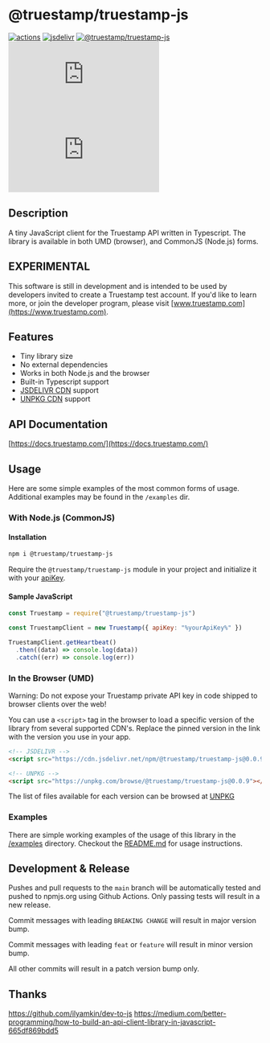 # @truestamp/truestamp-js

[![actions](https://github.com/truestamp/truestamp-js/workflows/main/badge.svg?branch=main)](https://github.com/truestamp/truestamp-js/actions)
[![jsdelivr](https://data.jsdelivr.com/v1/package/npm/@truestamp/truestamp-js/badge)](https://www.jsdelivr.com/package/npm/@truestamp/truestamp-js)
[![@truestamp/truestamp-js](https://img.shields.io/npm/v/@truestamp/truestamp-js)](https://www.npmjs.com/package/@truestamp/truestamp-js)
[![gzip size](https://img.badgesize.io/https://unpkg.com/@truestamp/truestamp-js@0.0.9/dist/index.js?compression=gzip&max=25000&softmax=15000)](https://unpkg.com/browse/@truestamp/truestamp-js/)
[![brotli size](https://img.badgesize.io/https://unpkg.com/@truestamp/truestamp-js@0.0.9/dist/index.js?compression=brotli&max=25000&softmax=15000)](https://unpkg.com/browse/@truestamp/truestamp-js/)

## Description

A tiny JavaScript client for the Truestamp API written in Typescript. The library is available in both UMD (browser), and CommonJS (Node.js) forms.

## EXPERIMENTAL

This software is still in development and is intended to be used by developers invited to create a Truestamp test account. If you'd like to learn more, or join the developer program, please visit [www.truestamp.com](https://www.truestamp.com).

## Features

- Tiny library size
- No external dependencies
- Works in both Node.js and the browser
- Built-in Typescript support
- [JSDELIVR CDN](https://www.jsdelivr.com/package/npm/@truestamp/truestamp-js) support
- [UNPKG CDN](https://unpkg.com/browse/@truestamp/truestamp-js/) support

## API Documentation

[https://docs.truestamp.com/](https://docs.truestamp.com/)

## Usage

Here are some simple examples of the most common forms of usage. Additional examples may be found in the `/examples` dir.

### With Node.js (CommonJS)

#### Installation

```bash
npm i @truestamp/truestamp-js
```

Require the `@truestamp/truestamp-js` module in your project and initialize it with your [apiKey](https://app.truestamp.com).

#### Sample JavaScript

```js
const Truestamp = require("@truestamp/truestamp-js")

const TruestampClient = new Truestamp({ apiKey: "%yourApiKey%" })

TruestampClient.getHeartbeat()
  .then((data) => console.log(data))
  .catch((err) => console.log(err))
```

### In the Browser (UMD)

Warning: Do not expose your Truestamp private API key in code shipped to browser clients over the web!

You can use a `<script>` tag in the browser to load a specific version of the library from several supported CDN's. Replace the pinned version in the link with the version you use in your app.

```html
<!-- JSDELIVR -->
<script src="https://cdn.jsdelivr.net/npm/@truestamp/truestamp-js@0.0.9/dist/index.umd.min.js"></script>
```

```html
<!-- UNPKG -->
<script src="https://unpkg.com/browse/@truestamp/truestamp-js@0.0.9"></script>
```

The list of files available for each version can be browsed at [UNPKG](https://unpkg.com/@truestamp/truestamp-js/)

### Examples

There are simple working examples of the usage of this library in the [/examples](/examples) directory. Checkout the [README.md](examples/README.md) for usage instructions.

## Development & Release

Pushes and pull requests to the `main` branch will be automatically tested and pushed to npmjs.org using Github Actions. Only passing tests will result in a new release.

Commit messages with leading `BREAKING CHANGE` will result in major version bump.

Commit messages with leading `feat` or `feature` will result in minor version bump.

All other commits will result in a patch version bump only.

## Thanks

https://github.com/ilyamkin/dev-to-js
https://medium.com/better-programming/how-to-build-an-api-client-library-in-javascript-665df869bdd5
